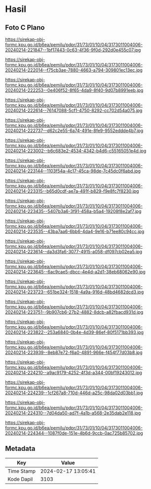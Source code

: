 # Hasil

## Foto C Plano

https://sirekap-obj-formc.kpu.go.id/b6ea/pemilu/pdpr/31/73/01/10/04/3173011004006-20240214-221847--1bf17443-0c63-4f36-9f0d-292d0e455c07.jpg

https://sirekap-obj-formc.kpu.go.id/b6ea/pemilu/pdpr/31/73/01/10/04/3173011004006-20240214-222014--f75cb3ae-7880-4663-a794-309801ec13ec.jpg

https://sirekap-obj-formc.kpu.go.id/b6ea/pemilu/pdpr/31/73/01/10/04/3173011004006-20240214-222253--0e406f52-8f65-4da9-8f40-9d07b8991eeb.jpg

https://sirekap-obj-formc.kpu.go.id/b6ea/pemilu/pdpr/31/73/01/10/04/3173011004006-20240214-222614--76147088-5cf1-4750-8292-cc702d54a075.jpg

https://sirekap-obj-formc.kpu.go.id/b6ea/pemilu/pdpr/31/73/01/10/04/3173011004006-20240214-222737--d62c2e55-6a74-491e-8fe9-9552eddde4b7.jpg

https://sirekap-obj-formc.kpu.go.id/b6ea/pemilu/pdpr/31/73/01/10/04/3173011004006-20240214-223002--b6c683e2-4534-4342-b4d6-c55165051e4d.jpg

https://sirekap-obj-formc.kpu.go.id/b6ea/pemilu/pdpr/31/73/01/10/04/3173011004006-20240214-223144--1103f54a-4c17-45ca-98de-7c45dc0f6abd.jpg

https://sirekap-obj-formc.kpu.go.id/b6ea/pemilu/pdpr/31/73/01/10/04/3173011004006-20240214-223315--b65d0cdf-ae7a-491f-b829-f9e8fc7f8230.jpg

https://sirekap-obj-formc.kpu.go.id/b6ea/pemilu/pdpr/31/73/01/10/04/3173011004006-20240214-223435--5407b3a6-3f91-458a-b5a4-19208f8e2af7.jpg

https://sirekap-obj-formc.kpu.go.id/b6ea/pemilu/pdpr/31/73/01/10/04/3173011004006-20240214-223535--43ba7aa6-6bb6-4da4-9e16-b71ee80c94cc.jpg

https://sirekap-obj-formc.kpu.go.id/b6ea/pemilu/pdpr/31/73/01/10/04/3173011004006-20240214-223614--da3d3fa6-3077-4915-a058-df097cb02ea5.jpg

https://sirekap-obj-formc.kpu.go.id/b6ea/pemilu/pdpr/31/73/01/10/04/3173011004006-20240214-223645--6ac9cae5-dbcc-4e4d-a2d1-38eb68062e90.jpg

https://sirekap-obj-formc.kpu.go.id/b6ea/pemilu/pdpr/31/73/01/10/04/3173011004006-20240214-223723--651be324-1518-4a9a-916d-48bd4682dcd3.jpg

https://sirekap-obj-formc.kpu.go.id/b6ea/pemilu/pdpr/31/73/01/10/04/3173011004006-20240214-223751--9b907cb6-27b2-4882-8dcb-a82fbacd931d.jpg

https://sirekap-obj-formc.kpu.go.id/b6ea/pemilu/pdpr/31/73/01/10/04/3173011004006-20240214-223822--253a6840-0b4e-4d39-86ef-80f5171bb393.jpg

https://sirekap-obj-formc.kpu.go.id/b6ea/pemilu/pdpr/31/73/01/10/04/3173011004006-20240214-223939--8eb87e72-f6a0-4891-966e-f454f77d03b8.jpg

https://sirekap-obj-formc.kpu.go.id/b6ea/pemilu/pdpr/31/73/01/10/04/3173011004006-20240214-224210--a9ac9179-4252-4f3d-a344-00bf19243012.jpg

https://sirekap-obj-formc.kpu.go.id/b6ea/pemilu/pdpr/31/73/01/10/04/3173011004006-20240214-224239--1cf267a8-710d-446d-a25c-98da02d03bb1.jpg

https://sirekap-obj-formc.kpu.go.id/b6ea/pemilu/pdpr/31/73/01/10/04/3173011004006-20240214-224310--7d04da50-ad7f-4a1b-a568-2e35dab2e118.jpg

https://sirekap-obj-formc.kpu.go.id/b6ea/pemilu/pdpr/31/73/01/10/04/3173011004006-20240214-224344--1087f0de-151e-4b6d-9ccb-0ac725b85702.jpg


## Metadata

| Key        | Value               |
| ---------- | ------------------- |
| Time Stamp | 2024-02-17 13:05:41 |
| Kode Dapil | 3103                |



